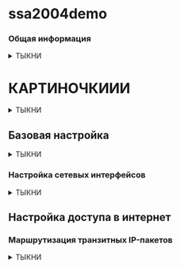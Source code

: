 # ssa2004demo

### Общая информация

<details>
<summary>ТЫКНИ</summary>

Оценочные материалы демонстрационного экзамена 2024 года 09.02.06 «Сетевое и системное администрирование»

    https://bom.firpo.ru/

КОД 09.02.06-1-2024 Том 1

    https://bom.firpo.ru/file/9791/%D0%9A%D0%9E%D0%94%2009.02.06-1-2024%20%D0%A2%D0%BE%D0%BC%201.pdf

[Задание Модуль 1](http://wiki.prcit.ru/Demo-2024/%D0%9C%D0%BE%D0%B4%D1%83%D0%BB%D1%8C-1)

В данном варианте решения предполагается использовать RedOS 7.3.4 Сервер минимальный и RedOS 7.3.4 Рабочая станция

    https://files.red-soft.ru/redos/7.3/x86_64/iso/redos-MUROM-7.3.4-20231220.0-Everything-x86_64-DVD1.iso
калькулятор ipv4

    https://ipmeter.ru/
калькулятор ipv6

    https://www.coderstool.com/ipv6-subnet-calculator
drawio

    https://app.diagrams.net/
    
)

</details>

# КАРТИНОЧКИИИ

<details>
<summary>ТЫКНИ</summary>

![topology](https://github.com/be2glaz/ssa2004demo/assets/89695370/54472aa7-2573-4f55-b219-bf314e30f1ec)

![tab_1](https://github.com/be2glaz/ssa2004demo/assets/89695370/a48d854b-7284-4f67-8318-ce1c1a6ea22d)

![ip_adr_tabl(2)](https://github.com/be2glaz/ssa2004demo/assets/89695370/91c000bb-9a96-4017-8ee9-86e59870074c)

![l3_topologiya_(2)](https://github.com/be2glaz/ssa2004demo/assets/89695370/3a2e1161-db7c-4627-8191-98a602cd43ef)

</details>

## Базовая настройка

<details>
<summary>ТЫКНИ</summary>
    
![topology](https://github.com/be2glaz/ssa2004demo/assets/89695370/54472aa7-2573-4f55-b219-bf314e30f1ec)

1. Выполните базовую настройку всех устройств:
a. Присвоить имена в соответствии с топологией
b. Рассчитать IP-адресацию IPv4 и IPv6. Необходимо заполнить таблицу №1, чтобы эксперты могли проверить ваше рабочее место.
c. Пул адресов для сети офиса BRANCH - не более 16
d. Пул адресов для сети офиса HQ - не более 64

![tab_1](https://github.com/be2glaz/ssa2004demo/assets/89695370/a48d854b-7284-4f67-8318-ce1c1a6ea22d)


![ip_adr_tabl(2)](https://github.com/be2glaz/ssa2004demo/assets/89695370/91c000bb-9a96-4017-8ee9-86e59870074c)


а. Присвоить имена в соответствии с топологией
Имена устройств (hostname) – прописывать строчными символами (маленькими буквами)

    [root@localhost ~]# hostnamectl set-hostname <NAME>
    [root@localhost ~]# exec bash

NAME - имя устройства

exec bash — перезапуск оболочки bash для отображения нового хостнейма

Для устройств BR-SRV и CLI желательно сразу установить полное доменное имя. Потребуется для ввода этих машин в домен во второй части задания.

> Например:
> - ISP: isp
> - CLI: cli.hq.work
> - HQ-R: hq-r.hq.work
> - HQ-SRV: hq-srv.hq.work
> - BR-R: br-r.branch.work
> - BR-SRV: br-srv.branch.work

Пример:

![1-1](https://github.com/be2glaz/ssa2004demo/assets/89695370/cb447ca2-2e79-496b-8643-97fe1d349fe8)


b. Рассчитать IP-адресацию IPv4 и IPv6. Необходимо заполнить таблицу №1, чтобы эксперты могли проверить ваше рабочее место.

c. Пул адресов для сети офиса BRANCH - не более 16


> [!WARNING]
> 
> - Для пула адресов IPv4 не более 16 - маска подсети /28
> - Для пула адресов IPv6 не более 16 - длина префикса /124



d. Пул адресов для сети офиса HQ - не более 64


> [!WARNING]
> 
>  - Для пула адресов IPv4 не более 64 - маска подсети /26
>  - Для пула адресов IPv6 не более 64 - длина префикса /122

</details>

### Настройка сетевых интерфейсов

<details>
<summary>ТЫКНИ</summary>

**ISP**
Определяемся имена интерфейсов и какой интерфейс в какую сторону смотрит

Выводим информацию о сетевых интерфейсах:

    # ip -c a

![1-2](https://github.com/be2glaz/ssa2004demo/assets/89695370/cf26d254-96d5-495e-9c99-ebf201d9a5c4)

Открываем настройки виртуальной машины

Выбираем необходимую виртуальную машину
Выбираем Оборудование
Смотрим MAC-адрес сетевых интерфейсов, и запоминаем их (лучше записать на черновик)

![1-3](https://github.com/be2glaz/ssa2004demo/assets/89695370/a52f6ddf-f930-466e-87cd-d0426988931a)

С помощью утилиты ```nmtui``` задаем IP адреса сетевым интерфейсам

**Результаты настройки сетевых интерфейсов**

**ISP**

В данном примере получаем:

- ens18 – WAN интерфейс (в Интернет);
- ens19 - интерфейс в сторону офиса HQ;
- ens20 - интерфейс в сторону CLI;
- ens21 - интерфейс в сторону офиса Branch;

![1-4](https://github.com/be2glaz/ssa2004demo/assets/89695370/21e62765-542e-40b0-88b5-ddd9f1971ed0)

**HQ-R**

В данном примере для HQ-R:

- ens18 - интерфейс в сторону ISP;
- ens19 - интерфейс в строну офиса HQ;
- ens20 - интерфейс в сторону CLI (временное подключение) ;

![1-5](https://github.com/be2glaz/ssa2004demo/assets/89695370/128d0d00-366b-4d76-ba91-df4899399c8e)


**HQ-SRV**
Получает IP адрес по DHCP от HQ-R. Настройка описана ниже.

В данном примере для HQ-SRV:

- ens18 - интерфейс в строну офиса HQ;

> Режим КОНФИГУРАЦИЯ IPv4 <Автоматически>
> 
> Изменяем режим КОНФИГУРАЦИЯ IPv6 с <Автоматически> на <Автоматически (только DHCP)>


**BR-R**

В данном примере для HQ-R:

- ens18 - интерфейс в сторону ISP;
- ens19 - интерфейс в строну офиса Branch;

![1-6](https://github.com/be2glaz/ssa2004demo/assets/89695370/9a0c8268-41be-4698-9981-5a78c95dec27)


**BR-SRV**

BR-SRV - 1 интерфейс в сторону BR-R

![1-7](https://github.com/be2glaz/ssa2004demo/assets/89695370/9ede3139-bc65-4611-b36f-9f2cd51a1039)


**CLI**

Настройка интерфейса CLI_ISP

![1-8](https://github.com/be2glaz/ssa2004demo/assets/89695370/ec1ce4b0-79a8-407f-9511-c033ea9e6ef4)

![1-9](https://github.com/be2glaz/ssa2004demo/assets/89695370/23717674-91a4-4d38-8e5f-fe7bfa1324af)

Настройка интерфейса HQ-R_CLI (временное соединение)

Настраивается аналогично CLI_ISP

![1-10](https://github.com/be2glaz/ssa2004demo/assets/89695370/55685e14-7bf5-4134-958f-1d17cda77e41)

</details>

## Настройка доступа в интернет

### Маршрутизация транзитных IP-пакетов

<details>
<summary>ТЫКНИ</summary>

> На устройствах ISP, HQ-R, BR-R необходимо включить пересылку пакетов между интерфейсами - forwarding

Чтобы включить пересылку пакетов между интерфейсами, необходимо отредактировать файл sysctl.conf

    # nano /etc/sysctl.conf
В данном файле прописываем следующие строки:

    net.ipv4.ip_forward=1
    net.ipv6.conf.all.forwarding=1

После необходимо применить внесенные изменения:

    # sysctl -p

> Необходимо предоставить доступ в сеть Интернет для всех устройств предложенных в демо-экзамене для установки необходимых пакетов. Для этого необходимо настроить Nftables на устройствах ISP, HQ-R и BR-R

> Nftables - подсистема ядра Linux, обеспечивающая фильтрацию и классификацию сетевых пакетов/датаграмм/кадров.


#### Настройка nftables на ISP

> Данная настройка позволит получить доступ к сети Интернет с HQ-R и BR-R

Установка nftables

Перед установкой необходимо убедиться что имеется доступ в интернет с ВМ ISP

    ping -c4 ya.ru
Если ping проходит успешно то устанавливаем nftables

    # dnf install -y nftables

#### Настройка nftables
По умолчанию создаются несколько примеров файлов для работы с nftables в директории /etc/ nftables/.

Настройка с использованием собственного файла настроек

Можно не использовать ни один из файлов примеров, а написать свой.

Создаем и открываем файл

    # nano /etc/nftables/isp.nft
Прописываем следующие строки

    table inet my_nat {
            chain my_masquerade {
            type nat hook postrouting priority srcnat;
            oifname "ens18" masquerade
            }
    }
где ```ens18``` - публичный интерфейс ISP (смотрящий в Интернет)

Затем необходимо включить использование данного файла в ```sysconfig``` , по умолчанию ```nftables``` не читает ни один из конфигурационных файлов в ```/etc/nftables```

    # nano /etc/sysconfig/nftables.conf
Ниже строки начинающейся на ```include```, прописываем строку

    include "/etc/nftables/isp.nft"
Запуск и добавление в автозагрузку сервиса ```nftables```

    # systemctl enable --now nftables
> При успешной и правильной настройке машины ```HQ-R``` и ```BR-R``` получат выход в Интернет

> На устройствах ```HQ-R``` и ```BR-R``` необходимо произвести настройку ```Nftables``` аналогичным способом для доступа HQ-SRV и BR-SRV к сети Интернет

### Настройка nftables на HQ-R
Установка nftables

    # dnf install -y nftables
Создаем и открываем фалй

    # nano /etc/nftables/hq-r.nft
Прописываем следующие строки

    table inet my_nat {
            chain my_masquerade {
            type nat hook postrouting priority srcnat;
            oifname "ens18" masquerade
            }
    }
Включаем использование данного файла в ```sysconfig```

    # nano /etc/sysconfig/nftables.conf
Ниже строки начинающейся на ```include```, прописываем строку

    include "/etc/nftables/hq-r.nft"
Запуск и добавление в автозагрузку сервиса ```nftables```

    # systemctl enable --now nftables

### Настройка nftables на BR-R
Установка nftables

    # dnf install -y nftables
Создаем и открываем файл

    # nano /etc/nftables/br-r.nft
Прописываем следующие строки

    table inet my_nat {
            chain my_masquerade {
            type nat hook postrouting priority srcnat;
            oifname "ens18" masquerade
            }
    }
Включаем использование данного файла в ```sysconfig```

    # nano /etc/sysconfig/nftables.conf
Ниже строки начинающейся на ```include```, прописываем строку

    include "/etc/nftables/br-r.nft"
Запуск и добавление в автозагрузку сервиса ```nftables```

    # systemctl enable --now nftables



</details>





